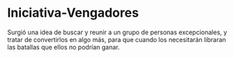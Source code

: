 # Iniciativa-Vengadores
Surgió una idea de buscar y reunir a un grupo de personas excepcionales, y tratar de convertirlos en algo más, para que cuando los necesitarán libraran las batallas que ellos no podrían ganar.
